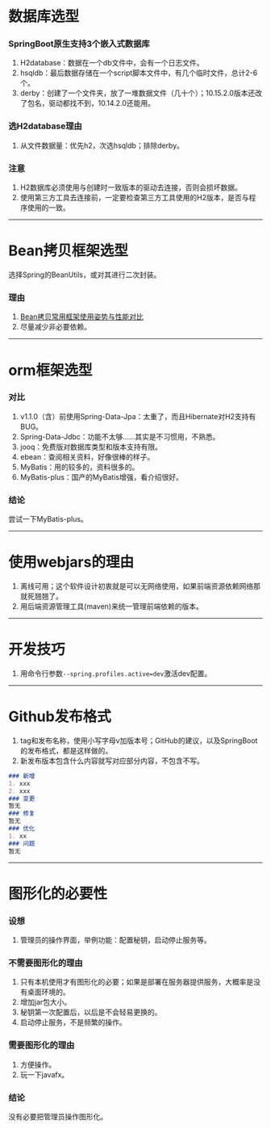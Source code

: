 # 数据库选型

### SpringBoot原生支持3个嵌入式数据库
1. H2database：数据在一个db文件中，会有一个日志文件。
2. hsqldb：最后数据存储在一个script脚本文件中，有几个临时文件，总计2-6个。
3. derby：创建了一个文件夹，放了一堆数据文件（几十个）；10.15.2.0版本还改了包名，驱动都找不到，10.14.2.0还能用。

### 选H2database理由
1. 从文件数据量：优先h2，次选hsqldb；排除derby。

### 注意
1. H2数据库必须使用与创建时一致版本的驱动去连接，否则会损坏数据。
2. 使用第三方工具去连接前，一定要检查第三方工具使用的H2版本，是否与程序使用的一致。
___

# Bean拷贝框架选型
选择Spring的BeanUtils，或对其进行二次封装。
### 理由
1. [Bean拷贝常用框架使用姿势与性能对比](https://www.bilibili.com/read/cv10986822)
2. 尽量减少非必要依赖。
___

# orm框架选型
### 对比
1. v1.1.0（含）前使用Spring-Data-Jpa：太重了，而且Hibernate对H2支持有BUG。
2. Spring-Data-Jdbc：功能不太够……其实是不习惯用，不熟悉。
3. jooq：免费版对数据库类型和版本支持有限。
4. ebean：查阅相关资料，好像很棒的样子。
5. MyBatis：用的较多的，资料很多的。
6. MyBatis-plus：国产的MyBatis增强，看介绍很好。
### 结论
尝试一下MyBatis-plus。
___

# 使用webjars的理由
1. 离线可用；这个软件设计初衷就是可以无网络使用，如果前端资源依赖网络那就死翘翘了。
2. 用后端资源管理工具(maven)来统一管理前端依赖的版本。
___

# 开发技巧
1. 用命令行参数`--spring.profiles.active=dev`激活dev配置。
___

# Github发布格式
1. tag和发布名称，使用小写字母v加版本号；GitHub的建议，以及SpringBoot的发布格式，都是这样做的。
2. 新发布版本包含什么内容就写对应部分内容，不包含不写。
```markdown
### 新增
1. xxx
2. xxx
### 变更
暂无
### 修复
暂无
### 优化
1. xx
### 问题
暂无
```
___

# 图形化的必要性

### 设想
1. 管理员的操作界面，举例功能：配置秘钥，启动停止服务等。

### 不需要图形化的理由
1. 只有本机使用才有图形化的必要；如果是部署在服务器提供服务，大概率是没有桌面环境的。
2. 增加jar包大小。
3. 秘钥第一次配置后，以后是不会轻易更换的。
4. 启动停止服务，不是频繁的操作。

### 需要图形化的理由
1. 方便操作。
2. 玩一下javafx。

### 结论
没有必要把管理员操作图形化。